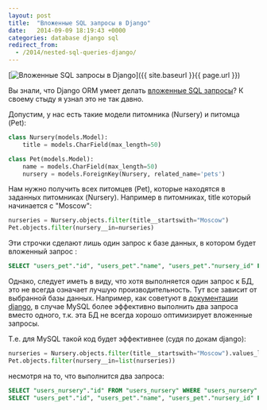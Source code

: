 ```yaml
---
layout: post
title:  "Вложенные SQL запросы в Django"
date:   2014-09-09 18:19:43 +0000
categories: database django sql
redirect_from:
  - /2014/nested-sql-queries-django/
---
```


[![Вложенные SQL запросы в Django](/assets/images/posts/2014-09-09-nested-sql-queries-django/Kenguru-origami-za-shemoj-Stephen-Weiss.jpeg "Вложенные SQL запросы в Django")]({{ site.baseurl }}{{ page.url }})

Вы знали, что Django ORM умеет делать [вложенные SQL запросы](https://docs.djangoproject.com/en/dev/ref/models/querysets/#in)? К своему стыду я узнал это не так давно.

<!--more-->

Допустим, у нас есть такие модели питомника (Nursery) и питомца (Pet):

```python
class Nursery(models.Model):
    title = models.CharField(max_length=50)

class Pet(models.Model):
    name = models.CharField(max_length=50)
    nursery = models.ForeignKey(Nursery, related_name='pets')
```

Нам нужно получить всех питомцев (Pet), которые находятся в заданных питомниках (Nursery). Например в питомниках, title который начинается с "Moscow":

```python
nurseries = Nursery.objects.filter(title__startswith="Moscow")
Pet.objects.filter(nursery__in=nurseries)
```

Эти строчки сделают лишь один запрос к базе данных, в котором будет вложенный запрос :

```sql
SELECT "users_pet"."id", "users_pet"."name", "users_pet"."nursery_id" FROM "users_pet" WHERE "users_pet"."nursery_id" IN (SELECT "users_nursery"."id" FROM "users_nursery" WHERE "users_nursery"."title" LIKE Moscow%)
```

Однако, следует иметь в виду, что хотя выполняется один запрос к БД, это не всегда означает лучшую производительность. Тут все зависит от выбранной базы данных. Например, как советуют в [документации django](https://docs.djangoproject.com/en/dev/ref/models/querysets/#nested-queries-performance), в случае MySQL более эффективно выполнить два запроса вместо одного, т.к. эта БД не всегда хорошо оптимизирует вложенные запросы.

Т.е. для MySQL такой код будет эффективнее (судя по докам django):

```python
nurseries = Nursery.objects.filter(title__startswith="Moscow").values_list('pk', flat=True)
Pet.objects.filter(nursery__in=list(nurseries))
```

несмотря на то, что выполнится два запроса:

```sql
SELECT "users_nursery"."id" FROM "users_nursery" WHERE "users_nursery"."title" LIKE Moscow%
SELECT "users_pet"."id", "users_pet"."name", "users_pet"."nursery_id" FROM "users_pet" WHERE "users_pet"."nursery_id" IN (1, 2)
```
